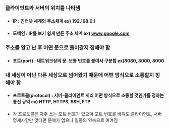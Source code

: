 ### 클라이언트와 서버의 위치를 나타냄
- #### IP : 인터넷 세계의 주소체계 ex) 192.168.0.1
- #### 도메인 : IP를 보기 쉽게 만든 주소 체계 ex) www.google.com


### 주소를 알고 난 후 어떤 문으로 들어갈지 정해야 함
- #### 포트(port) : 네트워크상의 문.  보통 번호를 붙여서 구분함 ex)8080, 3000, 8000


### 내 세상이 아닌 다른 세상으로 넘어왔기 때문에 어떤 방식으로 소통할지 정해야 함
- #### 프로토콜(protocol) : 서버-클라이언트 끼리 어떤 방식으로 소통할 것인가를 정하는 통신 규약 ex) HTTP, HTTPS, SSH, FTP
- 각 프로토콜은 자주 쓰는 포트 번호가 있으며 포트 번호를 바꿔도 클라이언트, 서버 명세사항만 맞다면 문제가 없으나 일종의 약속으로 여겨짐
